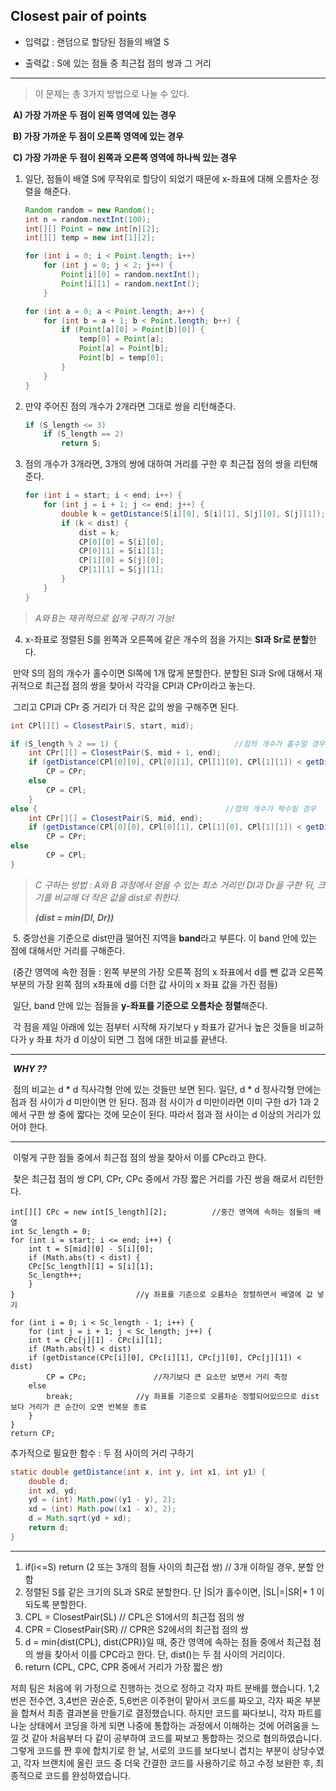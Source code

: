 ## Closest pair of points ##

- 입력값 : 랜덤으로 할당된 점들의 배열 S

- 출력값 : S에 있는 점들 중 최근접 점의 쌍과 그 거리

------



> 이 문제는 총 3가지 방법으로 나눌 수 있다.

​	**A)  가장 가까운 두 점이 왼쪽 영역에 있는 경우** 

​	**B)  가장 가까운 두 점이 오른쪽 영역에 있는 경우**

​	**C)  가장 가까운 두 점이 왼쪽과 오른쪽 영역에 하나씩 있는 경우**



1. 일단, 점들이 배열 S에 무작위로 할당이 되었기 때문에 x-좌표에 대해 오름차순 정렬을 해준다.

   ```java
   Random random = new Random();
   int n = random.nextInt(100);
   int[][] Point = new int[n][2];
   int[][] temp = new int[1][2];
   
   for (int i = 0; i < Point.length; i++)
       for (int j = 0; j < 2; j++) {
           Point[i][0] = random.nextInt();
           Point[i][1] = random.nextInt();
       }
   
   for (int a = 0; a < Point.length; a++) {
       for (int b = a + 1; b < Point.length; b++) {
           if (Point[a][0] > Point[b][0]) {
               temp[0] = Point[a];
               Point[a] = Point[b];
               Point[b] = temp[0];
           }
       }
   } 
   ```


2. 만약 주어진 점의 개수가 2개라면 그대로 쌍을 리턴해준다.

   ```java
   if (S_length <= 3)
       if (S_length == 2)
           return S;
   ```

   

3. 점의 개수가 3개라면, 3개의 쌍에 대하여 거리를 구한 후 최근접 점의 쌍을 리턴해준다. 

   ```java
   for (int i = start; i < end; i++) {
       for (int j = i + 1; j <= end; j++) {
           double k = getDistance(S[i][0], S[i][1], S[j][0], S[j][1]);
           if (k < dist) {
               dist = k;
               CP[0][0] = S[i][0];
               CP[0][1] = S[i][1];
               CP[1][0] = S[j][0];
               CP[1][1] = S[j][1];
           }
       }
   }
   ```



> *A와 B는 재귀적으로 쉽게 구하기 가능!*

4. x-좌표로 정렬된 S를 왼쪽과 오른쪽에 같은 개수의 점을 가지는 **Sl과 Sr로 분할**한다.

​	만약 S의 점의 개수가 홀수이면 Sl쪽에 1개 많게 분할한다. 분할된 Sl과 Sr에 대해서 재귀적으로 최근접 점의 쌍을 찾아서 각각을 CPl과 CPr이라고 놓는다.

​	그리고 CPl과 CPr 중 거리가 더 작은 값의 쌍을 구해주면 된다. 

```java
int CPl[][] = ClosestPair(S, start, mid);

if (S_length % 2 == 1) {                          //점의 개수가 홀수일 경우
	int CPr[][] = ClosestPair(S, mid + 1, end);        
	if (getDistance(CPl[0][0], CPl[0][1], CPl[1][0], CPl[1][1]) < getDistance(CPr[0][0], CPr[0][1], CPr[1][0], CPr[1][1]))
		CP = CPr;
	else
		CP = CPl;           
	} 
else {                                      	//점의 개수가 짝수일 경우
	int CPr[][] = ClosestPair(S, mid, end);        
	if (getDistance(CPl[0][0], CPl[0][1], CPl[1][0], CPl[1][1]) < getDistance(CPr[0][0], CPr[0][1], CPr[1][0], CPr[1][1]))
		CP = CPr;
else
		CP = CPl;           
}
```



> *C 구하는 방법 : A와 B 과정에서 얻을 수 있는 최소 거리인 Dl과 Dr을 구한 뒤, 크기를 비교해 더 작은 값을 dist로 취한다.* 
>
> ***(dist = min(Dl, Dr))***

​	5. 중앙선을 기준으로 dist만큼 떨어진 지역을 **band**라고 부른다. 이 band 안에 있는 점에 대해서만 거리를 구해준다.

​	(중간 영역에 속한 점들 : 왼쪽 부분의 가장 오른쪽 점의 x 좌표에서 d를 뺀 값과 오른쪽 부분의 가장 왼쪽 점의 x좌표에 d를 더한 값 사이의 x 좌표 값을 가진 점들)

​	일단, band 안에 있는 점들을 **y-좌표를 기준으로 오름차순 정렬**해준다. 

​	각 점을 제일 아래에 있는 점부터 시작해 자기보다 y 좌표가 같거나 높은 것들을 비교하다가 y 좌표 차가 d 이상이 되면 그 점에 대한 비교를 끝낸다.

------

​	***WHY ??***

​	점의 비교는 d * d 직사각형 안에 있는 것들만 보면 된다. 일단, d * d 정사각형 안에는 점과 점 사이가 d 미만이면 안 된다.  점과 점 사이가 d 미만이라면 이미 구한 d가 1과 2에서 구한 쌍 중에 짧다는 것에 모순이 된다. 따라서 점과 점 사이는 d 이상의 거리가 있어야 한다.

------

​	이렇게 구한 점들 중에서 최근접 점의 쌍을 찾아서 이를 CPc라고 한다.

​	찾은 최근접 점의 쌍 CPl, CPr, CPc 중에서 가장 짧은 거리를 가진 쌍을 해로서 리턴한다.

```
int[][] CPc = new int[S_length][2];          //중간 영역에 속하는 점들의 배열
int Sc_length = 0;
for (int i = start; i <= end; i++) {
	int t = S[mid][0] - S[i][0];
	if (Math.abs(t) < dist) {
	CPc[Sc_length][1] = S[i][1];
	Sc_length++;
	}
}                           //y 좌표를 기준으로 오름차순 정렬하면서 배열에 값 넣기

for (int i = 0; i < Sc_length - 1; i++) {
	for (int j = i + 1; j < Sc_length; j++) {
	int t = CPc[j][1] - CPc[i][1];
	if (Math.abs(t) < dist)
	if (getDistance(CPc[i][0], CPc[i][1], CPc[j][0], CPc[j][1]) < dist)
		CP = CPc;               //자기보다 큰 요소만 보면서 거리 측정
	else
		break;              //y 좌표를 기준으로 오름차순 정렬되어있으므로 dist보다 거리가 큰 순간이 오면 반복문 종료
	}
}
return CP;
```



추가적으로 필요한 함수 : 두 점 사이의 거리 구하기

```java
static double getDistance(int x, int y, int x1, int y1) {
	double d;
	int xd, yd;
	yd = (int) Math.pow((y1 - y), 2);
	xd = (int) Math.pow((x1 - x), 2);
	d = Math.sqrt(yd + xd);
	return d;
} 
```
------



1. if(i<=S) return (2 또는 3개의 점들 사이의 최근접 쌍) // 3개 이하일 경우, 분할 안 함
2. 정렬된 S를 같은 크기의 SL과 SR로 분할한다. 단 |S|가 홀수이면, |SL|=|SR|+ 1 이 되도록 분할한다.
3. CPL = ClosestPair(SL) // CPL은 S1에서의 최근접 점의 쌍
4. CPR = ClosestPair(SR) // CPR은 S2에서의 최근접 점의 쌍
5. d = min{dist(CPL), dist(CPR)}일 때, 중간 영역에 속하는 점들 중에서 최근접 점의 쌍을 찾아서 이를 CPC라고 한다. 단, dist()는 두 점 사이의 거리이다.
6. return (CPL, CPC, CPR 중에서 거리가 가장 짧은 쌍)

저희 팀은 처음에 위 가정으로 진행하는 것으로 정하고 각자 파트 분배를 했습니다. 1,2번은 전수연, 3,4번은 권순준, 5,6번은 이주현이 맡아서 코드를 짜오고, 각자 짜온 부분을 합쳐서 최종 결과본을 만들기로 결정했습니다. 하지만 코드를 짜다보니, 각자 파트를 나눈 상태에서 코딩을 하게 되면 나중에 통합하는 과정에서 이해하는 것에 어려움을 느낄 것 같아 처음부터 다 같이 공부하여 코드를 짜보고 통합하는 것으로 협의하였습니다. 그렇게 코드를 짠 후에 합치기로 한 날, 서로의 코드를 보다보니 겹치는 부분이 상당수였고, 각자 브랜치에 올린 코드 중 더욱 간결한 코드를 사용하기로 하고 수정 보완한 후, 최종적으로 코드를 완성하였습니다.
